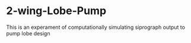 # 2-wing-Lobe-Pump
This is an experament of computationally simulating siprograph output to pump lobe design
